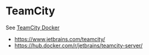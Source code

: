 # TeamCity

See [TeamCity Docker](https://hub.docker.com/r/jetbrains/teamcity-server/)

- https://www.jetbrains.com/teamcity/
- https://hub.docker.com/r/jetbrains/teamcity-server/
